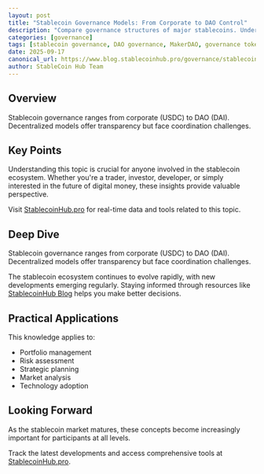 ```yaml
---
layout: post
title: "Stablecoin Governance Models: From Corporate to DAO Control"
description: "Compare governance structures of major stablecoins. Understand decision-making, upgrades, and community participation."
categories: [governance]
tags: [stablecoin governance, DAO governance, MakerDAO, governance tokens, decentralized governance]
date: 2025-09-17
canonical_url: https://www.blog.stablecoinhub.pro/governance/stablecoin-governance/
author: StableCoin Hub Team
---
```


## Overview

Stablecoin governance ranges from corporate (USDC) to DAO (DAI). Decentralized models offer transparency but face coordination challenges.

## Key Points

Understanding this topic is crucial for anyone involved in the stablecoin ecosystem. Whether you're a trader, investor, developer, or simply interested in the future of digital money, these insights provide valuable perspective.

Visit [StablecoinHub.pro](https://www.stablecoinhub.pro) for real-time data and tools related to this topic.

## Deep Dive

Stablecoin governance ranges from corporate (USDC) to DAO (DAI). Decentralized models offer transparency but face coordination challenges.

The stablecoin ecosystem continues to evolve rapidly, with new developments emerging regularly. Staying informed through resources like [StablecoinHub Blog](https://www.blog.stablecoinhub.pro) helps you make better decisions.

## Practical Applications

This knowledge applies to:
- Portfolio management
- Risk assessment
- Strategic planning
- Market analysis
- Technology adoption

## Looking Forward

As the stablecoin market matures, these concepts become increasingly important for participants at all levels.

Track the latest developments and access comprehensive tools at [StablecoinHub.pro](https://www.stablecoinhub.pro).
